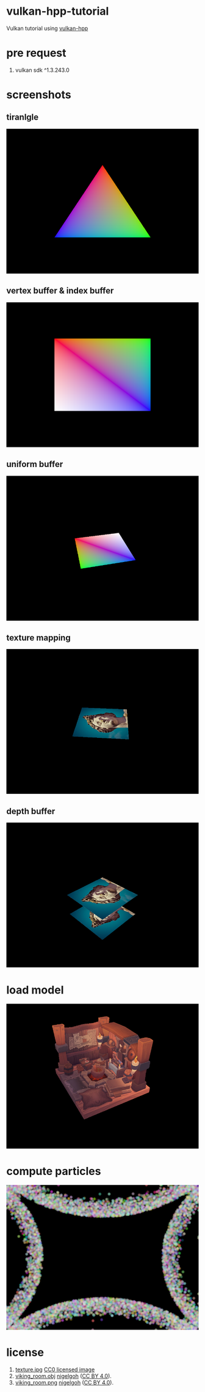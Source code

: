 # vulkan-hpp-tutorial
Vulkan tutorial using [vulkan-hpp](https://github.com/KhronosGroup/Vulkan-Hpp)

# pre request

1. vulkan sdk ^1.3.243.0

# screenshots

## tiranlgle
![](screenshots/Snipaste_2023-08-23_10-06-24.png)
## vertex buffer & index buffer
![](screenshots/Snipaste_2023-08-23_10-06-55.png)
## uniform buffer
![](screenshots/Snipaste_2023-08-23_10-06-41.png)
## texture mapping
![](screenshots/Snipaste_2023-08-23_10-07-09.png)
## depth buffer
![](screenshots/Snipaste_2023-08-23_10-07-27.png)
# load model
![](screenshots/Snipaste_2023-08-23_10-07-44.png)
# compute particles
![](screenshots/Snipaste_2023-08-23_10-08-05.png)

# license

1. [texture.jpg](https://vulkan-tutorial.com/images/texture.jpg) [CC0 licensed image](https://pixabay.com/en/statue-sculpture-fig-historically-1275469/) 
2. [viking_room.obj](https://vulkan-tutorial.com/resources/viking_room.obj) [nigelgoh](https://sketchfab.com/nigelgoh) ([CC BY 4.0](https://web.archive.org/web/20200428202538/https://sketchfab.com/3d-models/viking-room-a49f1b8e4f5c4ecf9e1fe7d81915ad38)).
3. [viking_room.png](https://vulkan-tutorial.com/resources/viking_room.png) [nigelgoh](https://sketchfab.com/nigelgoh) ([CC BY 4.0](https://web.archive.org/web/20200428202538/https://sketchfab.com/3d-models/viking-room-a49f1b8e4f5c4ecf9e1fe7d81915ad38)).
